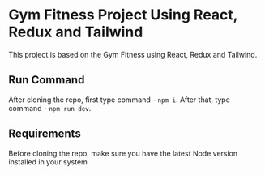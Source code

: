 # Gym Fitness Project Using React, Redux and Tailwind 

This project is based on the Gym Fitness using React, Redux and Tailwind.


## Run Command
After cloning the repo, first type command - `npm i`. After that, type command - `npm run dev`.

## Requirements
Before cloning the repo, make sure you have the latest Node version installed in your system


